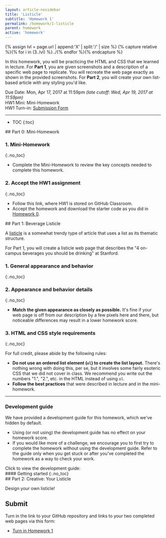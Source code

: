 ```yaml
---
layout: article-nosidebar
title: 'Listicle'
subtitle: 'Homework 1'
permalink: /homework/1-listicle
parent: homework
active: 'homework'
---
```


<script src="js/dev-guide-script.js" defer></script>

{% assign lvl = page.url | append:'X' | split:'/' | size %}
{% capture relative %}{% for i in (3..lvl) %}../{% endfor %}{% endcapture %}

In this homework, you will be practicing the HTML and CSS that we learned in lecture. For **Part 1**, you are given screenshots and a description of a specific web page to replicate. You will recreate the web page exactly as shown in the provided screenshots. For **Part 2**, you will create your own list-based article with any styling you'd like.

<span class="label">Due Date:</span> Mon, Apr 17, 2017 at 11:59pm _(late cutoff: Wed, Apr 19, 2017 at 11:59pm)_  
<span class="label">HW1 Mini:</span> Mini-Homework  
<span class="label">HW1 Turn-in:</span> [Submission Form](https://goo.gl/forms/lK8Me9DqLTWtEOZA3)

---

* TOC
{:toc}

<section class="part" markdown="1">
## Part 0: Mini-Homework

### 1. Mini-Homework
{:.no_toc}

- Complete the Mini-Homework to review the key concepts needed to complete this homework.

### 2. Accept the HW1 assignment
{:.no_toc}

- Follow this link, where HW1 is stored on GitHub Classroom.
- Accept the homework and download the starter code as you did in [Homework 0]({{relative}}/homework/hw0-welcome).

</section>


<section class="part" markdown="1">
## Part 1: Beverage Listicle

A [listicle](https://en.wikipedia.org/wiki/Listicle) is a somewhat trendy type of article that uses a list as its thematic structure.

For Part 1, you will create a listicle web page that describes the "4 on-campus beverages you should be drinking" at Stanford.

### 1. General appearance and behavior
{:.no_toc}


### 2. Appearance and behavior details
{:.no_toc}

- **Match the given appearance as closely as possible.** It's fine if your web page is off from our description by a few pixels here and there, but noticeable differences may result in a lower homework score.

### 3. HTML and CSS style requirements
{:.no_toc}

For full credit, please abide by the following rules:

- **Do not use an ordered list element (`ol`) to create the list layout.** There's nothing wrong with doing this, per se, but it involves some fairly esoteric CSS that we did not cover in class. We recommend you write out the numbers "1.", "2.", etc. in the HTML instead of using `ol`.
- **Follow the best practices** that were described in lecture and in the mini-homework.

---

### Development guide

We have provided a development guide for this homework, which we've hidden by default.

- Using (or not using) the development guide has no effect on your homework score.
- If you would like more of a challenge, we encourage you to first try to complete the homework without using the development guide. Refer to the guide only when you get stuck or after you've completed the homework as a way to check your work.

<span id="dev-guide-link">
  <i class="fa fa-angle-right" aria-hidden="true"></i>
  <a>Click to view the development guide:</a>
</span>
<section id="dev-guide" markdown="1" class="hidden">
#### Getting started
{:.no_toc}

</section>

</section>

<section class="part" markdown="1">
## Part 2: Creative: Your Listicle

Design your own listicle!
</section>

<section class="part" markdown="1">

## Submit

Turn in the link to your GitHub repository and links to your two completed web pages via this form:
- [Turn in Homework 1](https://goo.gl/forms/lK8Me9DqLTWtEOZA3)

</section>
